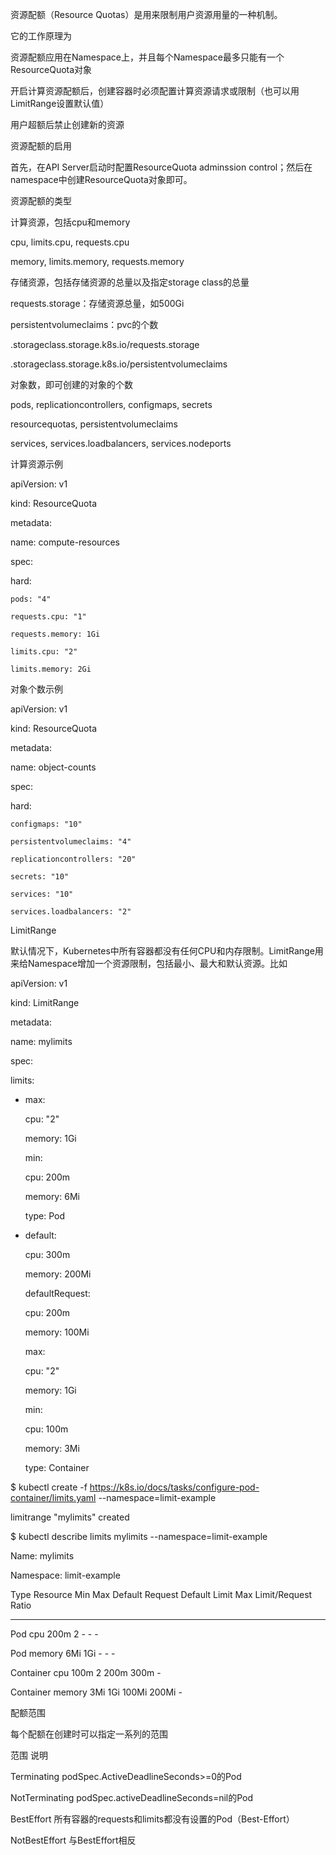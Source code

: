 资源配额（Resource Quotas）是用来限制用户资源用量的一种机制。



它的工作原理为



资源配额应用在Namespace上，并且每个Namespace最多只能有一个ResourceQuota对象

开启计算资源配额后，创建容器时必须配置计算资源请求或限制（也可以用LimitRange设置默认值）

用户超额后禁止创建新的资源

资源配额的启用

首先，在API Server启动时配置ResourceQuota adminssion control；然后在namespace中创建ResourceQuota对象即可。



资源配额的类型

计算资源，包括cpu和memory

cpu, limits.cpu, requests.cpu

memory, limits.memory, requests.memory

存储资源，包括存储资源的总量以及指定storage class的总量

requests.storage：存储资源总量，如500Gi

persistentvolumeclaims：pvc的个数

.storageclass.storage.k8s.io/requests.storage

.storageclass.storage.k8s.io/persistentvolumeclaims

对象数，即可创建的对象的个数

pods, replicationcontrollers, configmaps, secrets

resourcequotas, persistentvolumeclaims

services, services.loadbalancers, services.nodeports

计算资源示例



apiVersion: v1

kind: ResourceQuota

metadata:

  name: compute-resources

spec:

  hard:

    pods: "4"

    requests.cpu: "1"

    requests.memory: 1Gi

    limits.cpu: "2"

    limits.memory: 2Gi

对象个数示例



apiVersion: v1

kind: ResourceQuota

metadata:

  name: object-counts

spec:

  hard:

    configmaps: "10"

    persistentvolumeclaims: "4"

    replicationcontrollers: "20"

    secrets: "10"

    services: "10"

    services.loadbalancers: "2"

LimitRange

默认情况下，Kubernetes中所有容器都没有任何CPU和内存限制。LimitRange用来给Namespace增加一个资源限制，包括最小、最大和默认资源。比如



apiVersion: v1

kind: LimitRange

metadata:

  name: mylimits

spec:

  limits:

  - max:

      cpu: "2"

      memory: 1Gi

    min:

      cpu: 200m

      memory: 6Mi

    type: Pod

  - default:

      cpu: 300m

      memory: 200Mi

    defaultRequest:

      cpu: 200m

      memory: 100Mi

    max:

      cpu: "2"

      memory: 1Gi

    min:

      cpu: 100m

      memory: 3Mi

    type: Container

$ kubectl create -f https://k8s.io/docs/tasks/configure-pod-container/limits.yaml --namespace=limit-example

limitrange "mylimits" created

$ kubectl describe limits mylimits --namespace=limit-example

Name:   mylimits

Namespace:  limit-example

Type        Resource      Min      Max      Default Request      Default Limit      Max Limit/Request Ratio

----        --------      ---      ---      ---------------      -------------      -----------------------

Pod         cpu           200m     2        -                    -                  -

Pod         memory        6Mi      1Gi      -                    -                  -

Container   cpu           100m     2        200m                 300m               -

Container   memory        3Mi      1Gi      100Mi                200Mi              -

配额范围

每个配额在创建时可以指定一系列的范围



范围	说明

Terminating	podSpec.ActiveDeadlineSeconds&gt;=0的Pod

NotTerminating	podSpec.activeDeadlineSeconds=nil的Pod

BestEffort	所有容器的requests和limits都没有设置的Pod（Best-Effort）

NotBestEffort	与BestEffort相反

